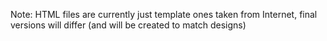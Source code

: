 Note: HTML files are currently just template ones taken from Internet, final versions will differ (and will be created to match designs)